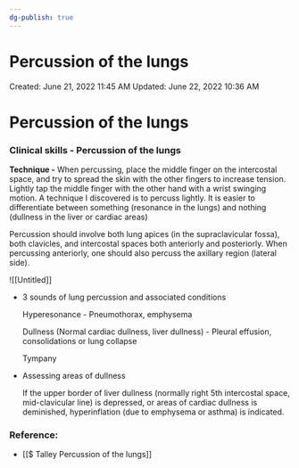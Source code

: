```yaml
---
dg-publish: true
---
```


# Percussion of the lungs

Created: June 21, 2022 11:45 AM
Updated: June 22, 2022 10:36 AM

# Percussion of the lungs

### Clinical skills - Percussion of the lungs

**Technique -** When percussing, place the middle finger on the intercostal space, and try to spread the skin with the other fingers to increase tension. Lightly tap the middle finger with the other hand with a wrist swinging motion. A technique I discovered is to percuss lightly. It is easier to differentiate between something (resonance in the lungs) and nothing (dullness in the liver or cardiac areas)

Percussion should involve both lung apices (in the supraclavicular fossa), both clavicles, and intercostal spaces both anteriorly and posteriorly. When percussing anteriorly, one should also percuss the axillary region (lateral side).

![[Untitled]]

- 3 sounds of lung percussion and associated conditions
    
    Hyperesonance - Pneumothorax, emphysema
    
    Dullness (Normal cardiac dullness, liver dullness) -  Pleural effusion, consolidations or lung collapse
    
    Tympany
    
- Assessing areas of dullness
    
    If the upper border of liver dullness (normally right 5th intercostal space, mid-clavicular line) is depressed, or areas of cardiac dullness is deminished, hyperinflation (due to emphysema or asthma) is indicated.
    

### Reference:

- [[$ Talley  Percussion of the lungs]]